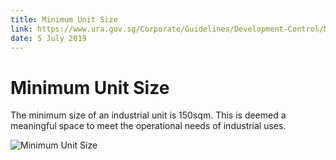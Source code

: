 ```yaml
---
title: Minimum Unit Size
link: https://www.ura.gov.sg/Corporate/Guidelines/Development-Control/Non-Residential/B2/Unit-Size
date: 5 July 2019
---
```


# Minimum Unit Size

The minimum size of an industrial unit is 150sqm. This is deemed a meaningful space to meet the operational needs of industrial uses.

![Minimum Unit Size](https://www.ura.gov.sg/-/media/Corporate/Guidelines/Development-control/Industrial/B104_Minimum_Unit_Size.jpg?h=100%25&w=100%25)
